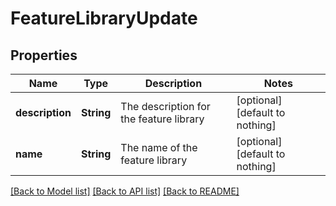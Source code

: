 # FeatureLibraryUpdate


## Properties
Name | Type | Description | Notes
------------ | ------------- | ------------- | -------------
**description** | **String** | The description for the feature library | [optional] [default to nothing]
**name** | **String** | The name of the feature library | [optional] [default to nothing]


[[Back to Model list]](../README.md#models) [[Back to API list]](../README.md#api-endpoints) [[Back to README]](../README.md)


